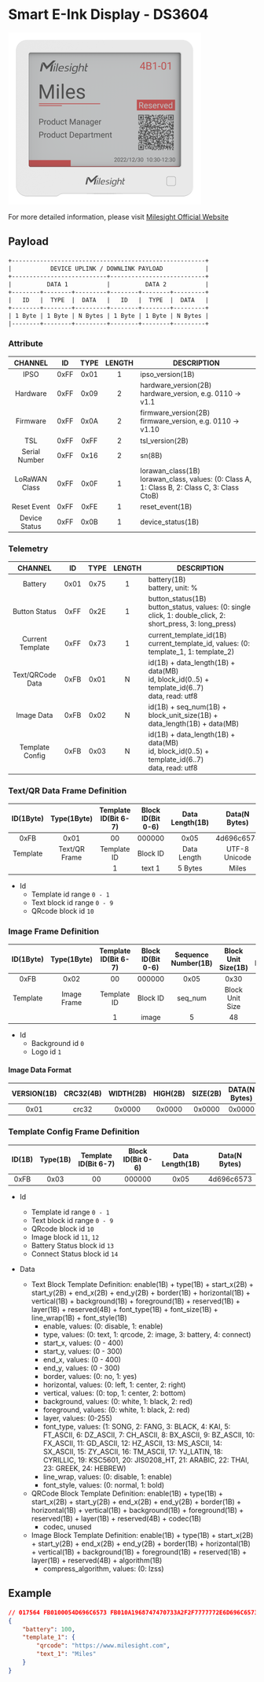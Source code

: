 # Smart E-Ink Display - DS3604

![DS3604](ds3604.png)

For more detailed information, please visit [Milesight Official Website](https://www.milesight.com/iot/product/iot-display/ds3604)

## Payload

```
+-------------------------------------------------------+
|           DEVICE UPLINK / DOWNLINK PAYLOAD            |
+---------------------------+---------------------------+
|          DATA 1           |          DATA 2           |
+--------+--------+---------+--------+--------+---------+
|   ID   |  TYPE  |  DATA   |   ID   |  TYPE  |  DATA   |
+--------+--------+---------+--------+--------+---------+
| 1 Byte | 1 Byte | N Bytes | 1 Byte | 1 Byte | N Bytes |
|--------+--------+---------+--------+--------+---------+
```

### Attribute

|    CHANNEL    |  ID  | TYPE | LENGTH | DESCRIPTION                                                                                       |
| :-----------: | :--: | :--: | :----: | ------------------------------------------------------------------------------------------------ |
|     IPSO      | 0xFF | 0x01 |   1    | ipso_version(1B)                                                                                 |
|   Hardware    | 0xFF | 0x09 |   2    | hardware_version(2B)<br/>hardware_version, e.g. 0110 -> v1.1                                     |
|   Firmware    | 0xFF | 0x0A |   2    | firmware_version(2B)<br/>firmware_version, e.g. 0110 -> v1.10                                    |
|      TSL      | 0xFF | 0xFF |   2    | tsl_version(2B)                                                                                  |
| Serial Number | 0xFF | 0x16 |   2    | sn(8B)                                                                                           |
| LoRaWAN Class | 0xFF | 0x0F |   1    | lorawan_class(1B)<br/>lorawan_class, values: (0: Class A, 1: Class B, 2: Class C, 3: Class CtoB) |
|  Reset Event  | 0xFF | 0xFE |   1    | reset_event(1B)                                                                                  |
| Device Status | 0xFF | 0x0B |   1    | device_status(1B)                                                                                |

### Telemetry

|     CHANNEL      |  ID  | TYPE | LENGTH | DESCRIPTION                                                                                                    |
| :--------------: | :--: | :--: | :----: | -------------------------------------------------------------------------------------------------------------- |
|     Battery      | 0x01 | 0x75 |   1    | battery(1B)<br/>battery, unit: %                                                                               |
|  Button Status   | 0xFF | 0x2E |   1    | button_status(1B)<br/>button_status, values: (0: single click, 1: double_click, 2: short_press, 3: long_press) |
| Current Template | 0xFF | 0x73 |   1    | current_template_id(1B)<br/>current_template_id, values: (0: template_1, 1: template_2)                        |
| Text/QRCode Data | 0xFB | 0x01 |   N    | id(1B) + data_length(1B) + data(MB)<br/>id, block_id(0..5) + template_id(6..7)<br/>data, read: utf8            |
|    Image Data    | 0xFB | 0x02 |   N    | id(1B) + seq_num(1B) + block_unit_size(1B) + data_length(1B) + data(MB)                                        |
| Template Config  | 0xFB | 0x03 |   N    | id(1B) + data_length(1B) + data(MB)<br/>id, block_id(0..5) + template_id(6..7)<br/>data, read: utf8            |

### Text/QR Data Frame Definition

| ID(1Byte) |  Type(1Byte)  | Template ID(Bit 6-7) | Block ID(Bit 0-6) | Data Length(1B) | Data(N Bytes) |
| :-------: | :-----------: | :------------------: | :---------------: | :-------------: | :-----------: |
|   0xFB    |     0x01      |          00          |      000000       |      0x05       |  4d696c6573   |
| Template  | Text/QR Frame |     Template ID      |     Block ID      |   Data Length   | UTF-8 Unicode |
|           |               |          1           |      text 1       |     5 Bytes     |     Miles     |

-   Id
    -   Template id range `0 - 1`
    -   Text block id range `0 - 9`
    -   QRcode block id `10`

### Image Frame Definition

| ID(1Byte) | Type(1Byte) | Template ID(Bit 6-7) | Block ID(Bit 0-6) | Sequence Number(1B) | Block Unit Size(1B) | Data Length(1B) | Image Data(N Bytes) |
| :-------: | :---------: | :------------------: | :---------------: | :-----------------: | :-----------------: | :-------------: | :-----------------: |
|   0xFB    |    0x02     |          00          |      000000       |        0x05         |        0x30         |      0x30       |                     |
| Template  | Image Frame |     Template ID      |     Block ID      |       seq_num       |   Block Unit Size   |   Data Length   |    Data(N Bytes)    |
|           |             |          1           |       image       |          5          |         48          |       48        |                     |

-   Id
    -   Background id `0`
    -   Logo id `1`

#### Image Data Format

| VERSION(1B) | CRC32(4B) | WIDTH(2B) | HIGH(2B) | SIZE(2B) | DATA(N Bytes) |
| :---------: | :-------: | :-------: | :------: | :------: | :-----------: |
|    0x01     |   crc32   |  0x0000   |  0x0000  |  0x0000  |    0x0000     |

### Template Config Frame Definition

| ID(1B) | Type(1B) | Template ID(Bit 6-7) | Block ID(Bit 0-6) | Data Length(1B) | Data(N Bytes) |
| :----: | :------: | :------------------: | :---------------: | :-------------: | :-----------: |
|  0xFB  |   0x03   |          00          |      000000       |      0x05       |  4d696c6573   |

-   Id

    -   Template id range `0 - 1`
    -   Text block id range `0 - 9`
    -   QRcode block id `10`
    -   Image block id `11`, `12`
    -   Battery Status block id `13`
    -   Connect Status block id `14`

-   Data
    -   Text Block Template Definition: enable(1B) + type(1B) + start_x(2B) + start_y(2B) + end_x(2B) + end_y(2B) + border(1B) + horizontal(1B) + vertical(1B) + background(1B) + foreground(1B) + reserved(1B) + layer(1B) + reserved(4B) + font_type(1B) + font_size(1B) + line_wrap(1B) + font_style(1B)
        -   enable, values: (0: disable, 1: enable)
        -   type, values: (0: text, 1: qrcode, 2: image, 3: battery, 4: connect)
        -   start_x, values: (0 - 400)
        -   start_y, values: (0 - 300)
        -   end_x, values: (0 - 400)
        -   end_y, values: (0 - 300)
        -   border, values: (0: no, 1: yes)
        -   horizontal, values: (0: left, 1: center, 2: right)
        -   vertical, values: (0: top, 1: center, 2: bottom)
        -   background, values: (0: white, 1: black, 2: red)
        -   foreground, values: (0: white, 1: black, 2: red)
        -   layer, values: (0-255)
        -   font_type, values: (1: SONG, 2: FANG, 3: BLACK, 4: KAI, 5: FT_ASCII, 6: DZ_ASCII, 7: CH_ASCII, 8: BX_ASCII, 9: BZ_ASCII, 10: FX_ASCII, 11: GD_ASCII, 12: HZ_ASCII, 13: MS_ASCII, 14: SX_ASCII, 15: ZY_ASCII, 16: TM_ASCII, 17: YJ_LATIN, 18: CYRILLIC, 19: KSC5601, 20: JIS0208_HT, 21: ARABIC, 22: THAI, 23: GREEK, 24: HEBREW)
        -   line_wrap, values: (0: disable, 1: enable)
        -   font_style, values: (0: normal, 1: bold)
    -   QRCode Block Template Definition: enable(1B) + type(1B) + start_x(2B) + start_y(2B) + end_x(2B) + end_y(2B) + border(1B) + horizontal(1B) + vertical(1B) + background(1B) + foreground(1B) + reserved(1B) + layer(1B) + reserved(4B) + codec(1B)
        -   codec, unused
    -   Image Block Template Definition: enable(1B) + type(1B) + start_x(2B) + start_y(2B) + end_x(2B) + end_y(2B) + border(1B) + horizontal(1B) + vertical(1B) + background(1B) + foreground(1B) + reserved(1B) + layer(1B) + reserved(4B) + algorithm(1B)
        -   compress_algorithm, values: (0: lzss)

## Example

```json
// 017564 FB0100054D696C6573 FB010A1968747470733A2F2F7777772E6D696C6573696768742E636F6D
{
    "battery": 100,
    "template_1": {
        "qrcode": "https://www.milesight.com",
        "text_1": "Miles"
    }
}
```
